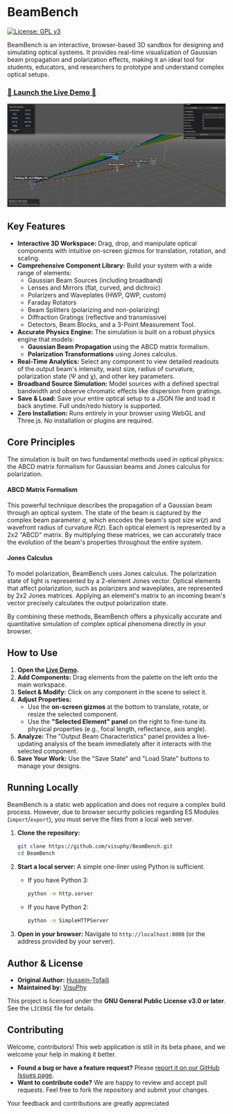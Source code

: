 # BeamBench

[![License: GPL v3](https://img.shields.io/badge/License-GPLv3-blue.svg)](https://www.gnu.org/licenses/gpl-3.0)

BeamBench is an interactive, browser-based 3D sandbox for designing and simulating optical systems. It provides real-time visualization of Gaussian beam propagation and polarization effects, making it an ideal tool for students, educators, and researchers to prototype and understand complex optical setups.

### [🚀 Launch the Live Demo 🚀](https://visuphy.github.io/BeamBench/)

![BeamBench Screenshot](Screenshot.png)

## Key Features

*   **Interactive 3D Workspace:** Drag, drop, and manipulate optical components with intuitive on-screen gizmos for translation, rotation, and scaling.
*   **Comprehensive Component Library:** Build your system with a wide range of elements:
    *   Gaussian Beam Sources (including broadband)
    *   Lenses and Mirrors (flat, curved, and dichroic)
    *   Polarizers and Waveplates (HWP, QWP, custom)
    *   Faraday Rotators
    *   Beam Splitters (polarizing and non-polarizing)
    *   Diffraction Gratings (reflective and transmissive)
    *   Detectors, Beam Blocks, and a 3-Point Measurement Tool.
*   **Accurate Physics Engine:** The simulation is built on a robust physics engine that models:
    *   **Gaussian Beam Propagation** using the ABCD matrix formalism.
    *   **Polarization Transformations** using Jones calculus.
*   **Real-Time Analytics:** Select any component to view detailed readouts of the output beam's intensity, waist size, radius of curvature, polarization state (Ψ and χ), and other key parameters.
*   **Broadband Source Simulation:** Model sources with a defined spectral bandwidth and observe chromatic effects like dispersion from gratings.
*   **Save & Load:** Save your entire optical setup to a JSON file and load it back anytime. Full undo/redo history is supported.
*   **Zero Installation:** Runs entirely in your browser using WebGL and Three.js. No installation or plugins are required.

## Core Principles

The simulation is built on two fundamental methods used in optical physics: the ABCD matrix formalism for Gaussian beams and Jones calculus for polarization.

#### ABCD Matrix Formalism
This powerful technique describes the propagation of a Gaussian beam through an optical system. The state of the beam is captured by the complex beam parameter $q$, which encodes the beam's spot size $w(z)$ and wavefront radius of curvature $R(z)$. Each optical element is represented by a 2x2 "ABCD" matrix. By multiplying these matrices, we can accurately trace the evolution of the beam's properties throughout the entire system.

#### Jones Calculus
To model polarization, BeamBench uses Jones calculus. The polarization state of light is represented by a 2-element Jones vector. Optical elements that affect polarization, such as polarizers and waveplates, are represented by 2x2 Jones matrices. Applying an element's matrix to an incoming beam's vector precisely calculates the output polarization state.

By combining these methods, BeamBench offers a physically accurate and quantitative simulation of complex optical phenomena directly in your browser.

## How to Use

1.  **Open the [Live Demo](https://visuphy.github.io/BeamBench/).**
2.  **Add Components:** Drag elements from the palette on the left onto the main workspace.
3.  **Select & Modify:** Click on any component in the scene to select it.
4.  **Adjust Properties:**
    *   Use the **on-screen gizmos** at the bottom to translate, rotate, or resize the selected component.
    *   Use the **"Selected Element" panel** on the right to fine-tune its physical properties (e.g., focal length, reflectance, axis angle).
5.  **Analyze:** The "Output Beam Characteristics" panel provides a live-updating analysis of the beam immediately after it interacts with the selected component.
6.  **Save Your Work:** Use the "Save State" and "Load State" buttons to manage your designs.

## Running Locally

BeamBench is a static web application and does not require a complex build process. However, due to browser security policies regarding ES Modules (`import`/`export`), you must serve the files from a local web server.

1.  **Clone the repository:**
    ```sh
    git clone https://github.com/visuphy/BeamBench.git
    cd BeamBench
    ```

2.  **Start a local server:** A simple one-liner using Python is sufficient.
    *   If you have Python 3:
        ```sh
        python -m http.server
        ```
    *   If you have Python 2:
        ```sh
        python -m SimpleHTTPServer
        ```

3.  **Open in your browser:** Navigate to `http://localhost:8000` (or the address provided by your server).

## Author & License

*   **Original Author:** [Hussein-Tofaili](https://github.com/Hussein-Tofaili)
*   **Maintained by:** [VisuPhy](https://github.com/visuphy)

This project is licensed under the **GNU General Public License v3.0 or later**. See the `LICENSE` file for details.

## Contributing

Welcome, contributors! This web application is still in its beta phase, and we welcome your help in making it better.

*   **Found a bug or have a feature request?** Please [report it on our GitHub Issues page](https://github.com/visuphy/BeamBench/issues).
*   **Want to contribute code?** We are happy to review and accept pull requests. Feel free to fork the repository and submit your changes.

Your feedback and contributions are greatly appreciated